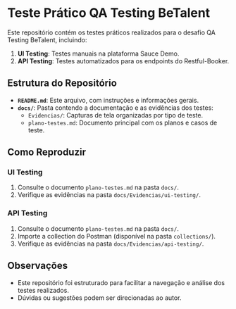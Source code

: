 # Teste Prático QA Testing BeTalent

Este repositório contém os testes práticos realizados para o desafio QA Testing BeTalent, incluindo:

1. **UI Testing**: Testes manuais na plataforma Sauce Demo.
2. **API Testing**: Testes automatizados para os endpoints do Restful-Booker.

## Estrutura do Repositório

- **`README.md`**: Este arquivo, com instruções e informações gerais.
- **`docs/`**: Pasta contendo a documentação e as evidências dos testes:
  - `Evidencias/`: Capturas de tela organizadas por tipo de teste.
  - `plano-testes.md`: Documento principal com os planos e casos de teste.

## Como Reproduzir

### UI Testing
1. Consulte o documento `plano-testes.md` na pasta `docs/`.
2. Verifique as evidências na pasta `docs/Evidencias/ui-testing/`.

### API Testing
1. Consulte o documento `plano-testes.md` na pasta `docs/`.
2. Importe a collection do Postman (disponível na pasta `collections/`).
3. Verifique as evidências na pasta `docs/Evidencias/api-testing/`.

## Observações
- Este repositório foi estruturado para facilitar a navegação e análise dos testes realizados.
- Dúvidas ou sugestões podem ser direcionadas ao autor.
